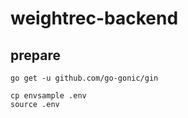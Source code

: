 # weightrec-backend



## prepare
```
go get -u github.com/go-gonic/gin
```

```
cp envsample .env
source .env
```
